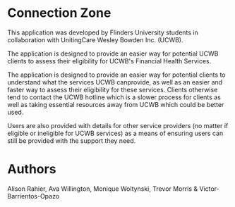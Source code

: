 # Connection Zone

This application was developed by Flinders University students in collaboration with UnitingCare Wesley Bowden Inc. (UCWB).

The application is designed to provide an easier way for potential UCWB clients to assess their eligibility for UCWB's Financial Health Services. 

The application is designed to provide an easier way for potential clients to understand what the services UCWB canprovide, as well as an easier and faster way to assess their eligibility for these services. Clients otherwise tend to contact the UCWB hotline which is a slower process for clients as well as taking essential resources away from UCWB which could be better used.

Users are also provided with details for other service providers (no matter if eligible or ineligible for UCWB services) as a means of ensuring users can still be provided with the support they need.

# Authors
Alison Rahier, Ava Willington, Monique Woltynski, Trevor Morris & Victor-Barrientos-Opazo

